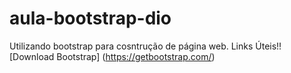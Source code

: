 # aula-bootstrap-dio
Utilizando bootstrap para cosntrução de página web.
Links Úteis!!
[Download Bootstrap] (https://getbootstrap.com/)
